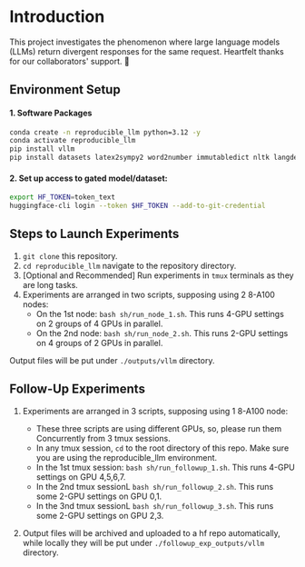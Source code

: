 # Introduction

This project investigates the phenomenon where large language models (LLMs) return divergent responses for the same request. Heartfelt thanks for our collaborators' support. :saluting_face: 

## Environment Setup

#### 1. Software Packages
```bash
conda create -n reproducible_llm python=3.12 -y
conda activate reproducible_llm
pip install vllm
pip install datasets latex2sympy2 word2number immutabledict nltk langdetect
```

#### 2. Set up access to gated model/dataset:
```bash
export HF_TOKEN=token_text
huggingface-cli login --token $HF_TOKEN --add-to-git-credential
```

## Steps to Launch Experiments

1. `git clone` this repository.
2. `cd reproducible_llm` navigate to the repository directory.
3. [Optional and Recommended] Run experiments in `tmux` terminals as they are long tasks.
4. Experiments are arranged in two scripts, supposing using 2 8-A100 nodes:
    - On the 1st node: `bash sh/run_node_1.sh`. This runs 4-GPU settings on 2 groups of 4 GPUs in parallel.
    - On the 2nd node: `bash sh/run_node_2.sh`. This runs 2-GPU settings on 4 groups of 2 GPUs in parallel.

Output files will be put under `./outputs/vllm` directory.

## Follow-Up Experiments

1. Experiments are arranged in 3 scripts, supposing using 1 8-A100 node:
    - These three scripts are using different GPUs, so, please run them Concurrently from 3 tmux sessions.
    - In any tmux session, `cd` to the root directory of this repo. Make sure you are using the reproducible_llm environment.
    - In the 1st tmux session: `bash sh/run_followup_1.sh`. This runs 4-GPU settings on GPU 4,5,6,7.
    - In the 2nd tmux sessionL `bash sh/run_followup_2.sh`. This runs some 2-GPU settings on GPU 0,1.
    - In the 3nd tmux sessionL `bash sh/run_followup_3.sh`. This runs some 2-GPU settings on GPU 2,3.

2. Output files will be archived and uploaded to a hf repo automatically, while locally they will be put under `./followup_exp_outputs/vllm` directory. 